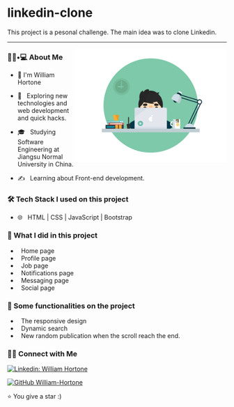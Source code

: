 # linkedin-clone


This project is a pesonal challenge. The main idea was to clone Linkedin.

<hr>

<img src="https://github.com/nirala69/nirala69/blob/master/70804f7e25b11f29db904f2fa7b4cd9d.gif" width="350" align='right'>


<h3> 👨🏻•💻 About Me </h3>

- 👨 I'm  William Hortone 

- 🤔 &nbsp; Exploring new technologies and web development and quick hacks.

- 🎓 &nbsp; Studying Software Engineering at Jiangsu Normal University in China.

- ✍️ &nbsp; Learning about Front-end development.



<h3>🛠 Tech Stack I used on this project </h3>

- 🌐 &nbsp; HTML | CSS | JavaScript | Bootstrap 


<h3>🌱 What I did in this project </h3>

- &nbsp; Home page
- &nbsp; Profile page
- &nbsp; Job page
- &nbsp; Notifications page
- &nbsp; Messaging page
- &nbsp; Social page

<h3>🔧 Some functionalities on the project </h3>

-  &nbsp; The responsive design
-  &nbsp; Dynamic search 
-  &nbsp; New random publication when the scroll reach the end. 

<h3> 🤝🏻 Connect with Me </h3>

[![Linkedin: William Hortone](https://img.shields.io/badge/-WilliamHortone-blue?style=flat-square&logo=Linkedin&logoColor=white&link=https://www.linkedin.com/in/william-hortone-abaga-a078b2219/)](https://www.linkedin.com/in/william-hortone-abaga-a078b2219/)

[![GitHub William-Hortone](https://img.shields.io/github/followers/William-Hortone?label=follow&style=social)](https://github.com/William-Hortone)

⭐️ You give a star :)










